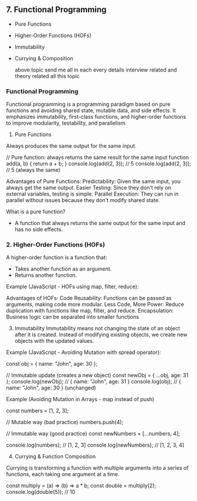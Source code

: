 ## 7. Functional Programming
- Pure Functions
- Higher-Order Functions (HOFs)
- Immutability
- Currying & Composition


  above topic send me all in each every details interview related and theory related all this topic

### **Functional Programming**

Functional programming is a programming paradigm based on pure functions and avoiding shared state, mutable data, and side effects. It emphasizes immutability, first-class functions, and higher-order functions to improve modularity, testability, and parallelism.

1. Pure Functions

Always produces the same output for the same input.

// Pure function: always returns the same result for the same input
function add(a, b) {
    return a + b;
}
console.log(add(2, 3)); // 5
console.log(add(2, 3)); // 5 (always the same)


Advantages of Pure Functions:
Predictability: Given the same input, you always get the same output.
Easier Testing: Since they don't rely on external variables, testing is simple.
Parallel Execution: They can run in parallel without issues because they don’t modify shared state.

What is a pure function?
 - A function that always returns the same output for the same input and has no side effects.

### **2. Higher-Order Functions (HOFs)**

A higher-order function is a function that:

- Takes another function as an argument.
- Returns another function.

Example (JavaScript - HOFs using map, filter, reduce):

Advantages of HOFs:
Code Reusability: Functions can be passed as arguments, making code more modular.
Less Code, More Power: Reduce duplication with functions like map, filter, and reduce.
Encapsulation: Business logic can be separated into smaller functions

3. Immutability
Immutability means not changing the state of an object after it is created. Instead of modifying existing objects, we create new objects with the updated values.

Example (JavaScript - Avoiding Mutation with spread operator):

const obj = { name: "John", age: 30 };

// Immutable update (creates a new object)
const newObj = { ...obj, age: 31 };
console.log(newObj); // { name: "John", age: 31 }
console.log(obj);    // { name: "John", age: 30 } (unchanged)

Example (Avoiding Mutation in Arrays - map instead of push)

const numbers = [1, 2, 3];

// Mutable way (bad practice)
numbers.push(4); 

// Immutable way (good practice)
const newNumbers = [...numbers, 4];

console.log(numbers);    // [1, 2, 3]
console.log(newNumbers); // [1, 2, 3, 4]

4. Currying & Function Composition

Currying is transforming a function with multiple arguments into a series of functions, each taking one argument at a time.

const multiply = (a) => (b) => a * b;
const double = multiply(2);
console.log(double(5)); // 10




